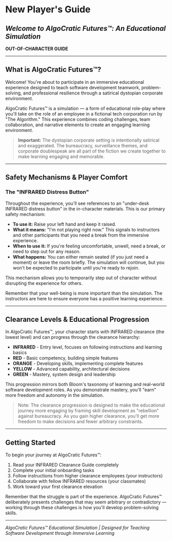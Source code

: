 # New Player's Guide
## *Welcome to AlgoCratic Futures™: An Educational Simulation*

**OUT-OF-CHARACTER GUIDE**

---

## What is AlgoCratic Futures™?

Welcome! You're about to participate in an immersive educational experience designed to teach software development teamwork, problem-solving, and professional resilience through a satirical dystopian corporate environment.

AlgoCratic Futures™ is a simulation — a form of educational role-play where you'll take on the role of an employee in a fictional tech corporation run by "The Algorithm." This experience combines coding challenges, team collaboration, and narrative elements to create an engaging learning environment.

> **Important:** The dystopian corporate setting is intentionally satirical and exaggerated. The bureaucracy, surveillance themes, and corporate doublespeak are all part of the fiction we create together to make learning engaging and memorable.

---

## Safety Mechanisms & Player Comfort

### The "INFRARED Distress Button"

Throughout the experience, you'll see references to an "under-desk INFRARED distress button" in the in-character materials. This is our primary safety mechanism:

* **To use it:** Raise your left hand and keep it raised.
* **What it means:** "I'm not playing right now." This signals to instructors and other participants that you need a break from the immersive experience.
* **When to use it:** If you're feeling uncomfortable, unwell, need a break, or need to step out for any reason.
* **What happens:** You can either remain seated (if you just need a moment) or leave the room briefly. The simulation will continue, but you won't be expected to participate until you're ready to rejoin.

This mechanism allows you to temporarily step out of character without disrupting the experience for others.

Remember that your well-being is more important than the simulation. The instructors are here to ensure everyone has a positive learning experience.

---

## Clearance Levels & Educational Progression

In AlgoCratic Futures™, your character starts with INFRARED clearance (the lowest level) and can progress through the clearance hierarchy:

* **INFRARED** - Entry level, focuses on following instructions and learning basics
* **RED** - Basic competency, building simple features
* **ORANGE** - Developing skills, implementing complete features
* **YELLOW** - Advanced capability, architectural decisions
* **GREEN** - Mastery, system design and leadership

This progression mirrors both Bloom's taxonomy of learning and real-world software development roles. As you demonstrate mastery, you'll "earn" more freedom and autonomy in the simulation.

> Note: The clearance progression is designed to make the educational journey more engaging by framing skill development as "rebellion" against bureaucracy. As you gain higher clearance, you'll get more freedom to make decisions and fewer arbitrary constraints.

---

## Getting Started

To begin your journey at AlgoCratic Futures™:

1. Read your INFRARED Clearance Guide completely
2. Complete your initial onboarding tasks
3. Follow instructions from higher clearance employees (your instructors)
4. Collaborate with fellow INFRARED resources (your classmates)
5. Work toward your first clearance elevation

Remember that the struggle is part of the experience. AlgoCratic Futures™ deliberately presents challenges that may seem arbitrary or contradictory — working through these challenges is how you'll develop problem-solving skills.

---

*AlgoCratic Futures™ Educational Simulation | Designed for Teaching Software Development through Immersive Learning*
